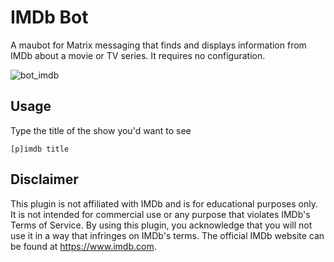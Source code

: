 # IMDb Bot

A maubot for Matrix messaging that finds and displays information from IMDb about a movie or TV series. It requires no configuration.

![bot_imdb](https://github.com/user-attachments/assets/d342a8cf-32bc-491d-b64a-6eb2049a894f)


## Usage

Type the title of the show you'd want to see
```
[p]imdb title
```
## Disclaimer

This plugin is not affiliated with IMDb and is for educational purposes only. It is not intended for commercial use or any purpose that violates IMDb's Terms of Service. By using this plugin, you acknowledge that you will not use it in a way that infringes on IMDb's terms. The official IMDb website can be found at https://www.imdb.com.
